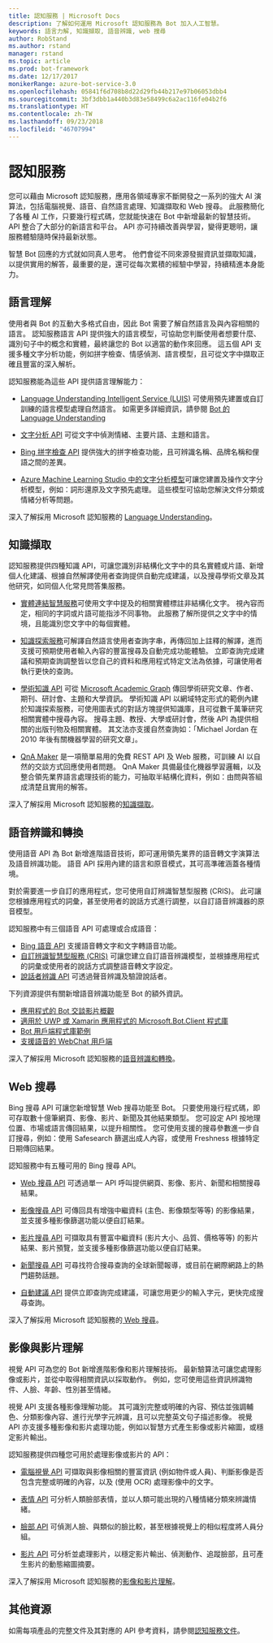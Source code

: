 ```yaml
---
title: 認知服務 | Microsoft Docs
description: 了解如何運用 Microsoft 認知服務為 Bot 加入人工智慧。
keywords: 語言力解, 知識擷取, 語音辨識, web 搜尋
author: RobStand
ms.author: rstand
manager: rstand
ms.topic: article
ms.prod: bot-framework
ms.date: 12/17/2017
monikerRange: azure-bot-service-3.0
ms.openlocfilehash: 05841f6d708b8d22d29fb44b217e97b06053dbb4
ms.sourcegitcommit: 3bf3dbb1a440b3d83e58499c6a2ac116fe04b2f6
ms.translationtype: HT
ms.contentlocale: zh-TW
ms.lasthandoff: 09/23/2018
ms.locfileid: "46707994"
---
```

# <a name="cognitive-services"></a>認知服務

您可以藉由 Microsoft 認知服務，應用各領域專家不斷開發之一系列的強大 AI 演算法，包括電腦視覺、語音、自然語言處理、知識擷取和 Web 搜尋。 此服務簡化了各種 AI 工作，只要幾行程式碼，您就能快速在 Bot 中新增最新的智慧技術。 API 整合了大部分的新語言和平台。 API 亦可持續改善與學習，變得更聰明，讓服務體驗隨時保持最新狀態。 

智慧 Bot 回應的方式就如同真人思考。 他們會從不同來源發掘資訊並擷取知識，以提供實用的解答，最重要的是，還可從每次累積的經驗中學習，持續精進本身能力。 

## <a name="language-understanding"></a>語言理解

使用者與 Bot 的互動大多格式自由，因此 Bot 需要了解自然語言及與內容相關的語言。 認知服務語言 API 提供強大的語言模型，可協助您判斷使用者想要什麼、識別句子中的概念和實體，最終讓您的 Bot 以適當的動作來回應。 這五個 API 支援多種文字分析功能，例如拼字檢查、情感偵測、語言模型，且可從文字中擷取正確且豐富的深入解析。 

認知服務能為這些 API 提供語言理解能力：

- <a href="https://www.microsoft.com/cognitive-services/en-us/language-understanding-intelligent-service-luis" target="_blank">Language Understanding Intelligent Service (LUIS)</a> 可使用預先建置或自訂訓練的語言模型處理自然語言。 如需更多詳細資訊，請參閱 [Bot 的 Language Understanding](v4sdk/bot-builder-concept-luis.md)

- <a href="https://www.microsoft.com/cognitive-services/en-us/text-analytics-api" target="_blank">文字分析 API</a> 可從文字中偵測情緒、主要片語、主題和語言。

- <a href="https://www.microsoft.com/cognitive-services/en-us/bing-spell-check-api" target="_blank">Bing 拼字檢查 API</a> 提供強大的拼字檢查功能，且可辨識名稱、品牌名稱和俚語之間的差異。

- <a href="https://docs.microsoft.com/en-us/azure/machine-learning/studio/text-analytics-module-tutorial" target ="_blank">Azure Machine Learning Studio 中的文字分析模型</a>可讓您建置及操作文字分析模型，例如：詞形還原及文字預先處理。 這些模型可協助您解決文件分類或情緒分析等問題。

深入了解採用 Microsoft 認知服務的 [Language Understanding][language]。

## <a name="knowledge-extraction"></a>知識擷取

認知服務提供四種知識 API，可讓您識別非結構化文字中的具名實體或片語、新增個人化建議、根據自然解譯使用者查詢提供自動完成建議，以及搜尋學術文章及其他研究，如同個人化常見問答集服務。

- <a href="https://www.microsoft.com/cognitive-services/en-us/entity-linking-intelligence-service" target="_blank">實體連結智慧服務</a>可使用文字中提及的相關實體標註非結構化文字。 視內容而定，相同的字詞或片語可能指涉不同事物。 此服務了解所提供之文字中的情境，且能識別您文字中的每個實體。    

- <a href="https://www.microsoft.com/cognitive-services/en-us/knowledge-exploration-service" target="_blank">知識探索服務</a>可解譯自然語言使用者查詢字串，再傳回加上註釋的解譯，進而支援可預期使用者輸入內容的豐富搜尋及自動完成功能體驗。 立即查詢完成建議和預期查詢調整皆以您自己的資料和應用程式特定文法為依據，可讓使用者執行更快的查詢。    

- <a href="https://www.microsoft.com/cognitive-services/en-us/academic-knowledge-api" target="_blank">學術知識 API</a> 可從 <a href="https://www.microsoft.com/en-us/research/project/microsoft-academic-graph/" target="_blank">Microsoft Academic Graph</a> 傳回學術研究文章、作者、期刊、研討會、主題和大學資訊。 學術知識 API 以網域特定形式的範例內建於知識探索服務，可使用圖表式的對話方塊提供知識庫，且可從數千萬筆研究相關實體中搜尋內容。 搜尋主題、教授、大學或研討會，然後 API 為提供相關的出版刊物及相關實體。 其文法亦支援自然查詢如：「Michael Jordan 在 2010 年後有關機器學習的研究文章」。

- <a href="https://qnamaker.ai" target="_blank">QnA Maker</a> 是一項簡單易用的免費 REST API 及 Web 服務，可訓練 AI 以自然的交談方式回應使用者問題。 QnA Maker 具備最佳化機器學習邏輯，以及整合領先業界語言處理技術的能力，可抽取半結構化資料，例如：由問與答組成清楚且實用的解答。

深入了解採用 Microsoft 認知服務的[知識擷取][knowledge]。

## <a name="speech-recognition-and-conversion"></a>語音辨識和轉換

使用語音 API 為 Bot 新增進階語音技術，即可運用領先業界的語音轉文字演算法及語音辨識功能。 語音 API 採用內建的語言和原音模式，其可高準確涵蓋各種情境。 

對於需要進一步自訂的應用程式，您可使用自訂辨識智慧型服務 (CRIS)。 此可讓您根據應用程式的詞彙，甚至使用者的說話方式進行調整，以自訂語音辨識器的原音模型。

認知服務中有三個語音 API 可處理或合成語音：

- <a href="https://www.microsoft.com/cognitive-services/en-us/speech-api" target="_blank">Bing 語音 API</a> 支援語音轉文字和文字轉語音功能。
- <a href="https://www.microsoft.com/cognitive-services/en-us/custom-recognition-intelligent-service-cris" target="_blank">自訂辨識智慧型服務 (CRIS)</a> 可讓您建立自訂語音辨識模型，並根據應用程式的詞彙或使用者的說話方式調整語音轉文字設定。
- <a href="https://www.microsoft.com/cognitive-services/en-us/speaker-recognition-api" target="_blank">說話者辨識 API</a> 可透過聲音辨識及驗證說話者。

下列資源提供有關新增語音辨識功能至 Bot 的額外資訊。

* [應用程式的 Bot 交談影片概觀](https://channel9.msdn.com/events/Build/2017/P4114)
* [適用於 UWP 或 Xamarin 應用程式的 Microsoft.Bot.Client 程式庫](https://aka.ms/BotClient)
* [Bot 用戶端程式庫範例](https://aka.ms/BotClientSample)
* [支援語音的 WebChat 用戶端](https://aka.ms/BFWebChat)

深入了解採用 Microsoft 認知服務的[語音辨識和轉換][speech]。

## <a name="web-search"></a>Web 搜尋

Bing 搜尋 API 可讓您新增智慧 Web 搜尋功能至 Bot。 只要使用幾行程式碼，即可存取數十億筆網頁、影像、影片、新聞及其他結果類型。 您可設定 API 按地理位置、市場或語言傳回結果，以提升相關性。 您可使用支援的搜尋參數進一步自訂搜尋，例如：使用 Safesearch 篩選出成人內容，或使用 Freshness 根據特定日期傳回結果。

認知服務中有五種可用的 Bing 搜尋 API。

- <a href="https://www.microsoft.com/cognitive-services/en-us/bing-web-search-api" target="_blank">Web 搜尋 API</a> 可透過單一 API 呼叫提供網頁、影像、影片、新聞和相關搜尋結果。

- <a href="https://www.microsoft.com/cognitive-services/en-us/bing-image-search-api" target="_blank">影像搜尋 API</a> 可傳回具有增強中繼資料 (主色、影像類型等等) 的影像結果，並支援多種影像篩選功能以便自訂結果。

- <a href="https://www.microsoft.com/cognitive-services/en-us/bing-video-search-api" target="_blank">影片搜尋 API</a> 可擷取具有豐富中繼資料 (影片大小、品質、價格等等) 的影片結果、影片預覽，並支援多種影像篩選功能以便自訂結果。

- <a href="https://www.microsoft.com/cognitive-services/en-us/bing-news-search-api" target="_blank">新聞搜尋 API</a> 可尋找符合搜尋查詢的全球新聞報導，或目前在網際網路上的熱門趨勢話題。

- <a href="https://www.microsoft.com/cognitive-services/en-us/bing-autosuggest-api" target="_blank">自動建議 API</a> 提供立即查詢完成建議，可讓您用更少的輸入字元，更快完成搜尋查詢。 

深入了解採用 Microsoft 認知服務的[ Web 搜尋][search]。

## <a name="image-and-video-understanding"></a>影像與影片理解

視覺 API 可為您的 Bot 新增進階影像和影片理解技術。 最新驗算法可讓您處理影像或影片，並從中取得相關資訊以採取動作。 例如，您可使用這些資訊辨識物件、人臉、年齡、性別甚至情緒。 

視覺 API 支援各種影像理解功能。 其可識別完整或明確的內容、預估並強調輔色、分類影像內容、進行光學字元辨識，且可以完整英文句子描述影像。 視覺 API 亦支援多種影像和影片處理功能，例如以智慧方式產生影像或影片縮圖，或穩定影片輸出。

認知服務提供四種您可用於處理影像或影片的 API：

- <a href="https://www.microsoft.com/cognitive-services/en-us/computer-vision-api" target="_blank">電腦視覺 API</a> 可擷取與影像相關的豐富資訊 (例如物件或人員)、判斷影像是否包含完整或明確的內容，以及 (使用 OCR) 處理影像中的文字。

- <a href="https://www.microsoft.com/cognitive-services/en-us/emotion-api" target="_blank">表情 API</a> 可分析人類臉部表情，並以人類可能出現的八種情緒分類來辨識情緒。

- <a href="https://www.microsoft.com/cognitive-services/en-us/face-api" target="_blank">臉部 API</a> 可偵測人臉、與類似的臉比較，甚至根據視覺上的相似程度將人員分組。

- <a href="https://www.microsoft.com/cognitive-services/en-us/video-api" target="_blank">影片 API</a> 可分析並處理影片，以穩定影片輸出、偵測動作、追蹤臉部，且可產生影片的動態縮圖摘要。

深入了解採用 Microsoft 認知服務的[影像和影片理解][vision]。

## <a name="additional-resources"></a>其他資源

如需每項產品的完整文件及其對應的 API 參考資料，請參閱<a href="https://docs.microsoft.com/azure/cognitive-services" target="_blank">認知服務文件</a>。

[language]: https://docs.microsoft.com/en-us/azure/cognitive-services/luis/home
[search]: https://docs.microsoft.com/en-us/azure/cognitive-services/bing-web-search/search-the-web
[vision]: https://docs.microsoft.com/en-us/azure/cognitive-services/computer-vision/home
[knowledge]: https://docs.microsoft.com/en-us/azure/cognitive-services/kes/overview
[speech]: https://docs.microsoft.com/en-us/azure/cognitive-services/speech/home
[location]: https://docs.microsoft.com/en-us/azure/cognitive-services/
